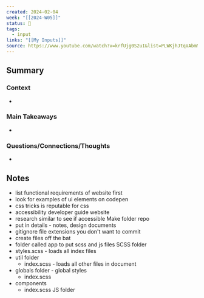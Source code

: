 ```yaml
---
created: 2024-02-04
week: "[[2024-W05]]"
status: 🔴
tags:
  - input
links: "[[My Inputs]]"
source: https://www.youtube.com/watch?v=krfUjg0S2uI&list=PLWKjhJtqVAbmMuZ3saqRIBimAKIMYkt0E&index=7
---
```

## Summary
### Context
- 
### Main Takeaways
- 
### Questions/Connections/Thoughts
- 
## Notes

- list functional requirements of website first
- look for examples of ui elements on codepen
- css tricks is reputable for css
- accessibility developer guide website
- research similar to see if accessible
Make folder repo
- put in details - notes, design documents
- gitignore file extensions you don't want to commit
- create files off the bat
- folder called app to put scss and js files
SCSS folder
- styles.scss - loads all index files
- util folder
	- index.scss - loads all other files in document
- globals folder - global styles
	- index.scss
- components
	- index.scss
JS folder


